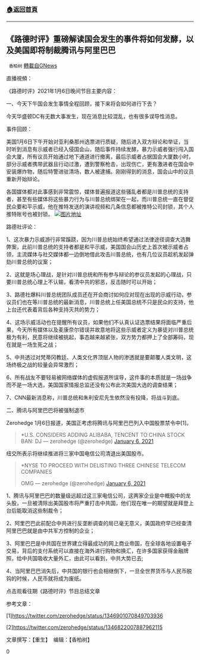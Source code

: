 ###  [:house:返回首頁](https://github.com/ourhimalayas/txt)
---

## 《路德时评》重磅解读国会发生的事件将如何发酵，以及美国即将制裁腾讯与阿里巴巴
` 香柏树` [轉載自GNews](https://gnews.org/zh-hans/725343/)

直播視頻：





《路德时评》2021年1月6日晚间节目主要内容：

一、今天下午国会发生事情全程回顾，接下来将会如何进行下去？

今天华盛顿DC有无数大事发生，现在消息比较混乱，也有很多误导性消息。

事件回顾：

美国1月6日下午开始对亚利桑那州选票进行质疑，随后进入双方辩论和举证，当时听到消息有示威者已经入侵国会山，随后事件持续发酵，暴力示威者强行闯入国会大厦，所有议员开始通过地下通道进行撤离，最后示威者占据国会大厦数小时，部分示威者携带武器且行动过激，遭到警察枪击，出现伤亡，更有激进者在国会中安装爆炸物，随后特警进驻清场，数人被逮捕。刚刚得到的消息，国会山中的议员重新开始辩论。

各国媒体都对此事感到非常震惊，媒体普遍报道这些骚乱者都是川普总统的支持者，甚至有些媒体将这些暴力行为与川普总统绑架在一起，而川普总统一直在督促民众要和平示威，他在推特发送的演讲视频和几条信息都被推特公司封锁，其个人推特账号也被封锁。
![]()![](https://gnews.org/wp-content/uploads/2021/01/川普总统.jpg)[图片地址](https://pgw.udn.com.tw/gw/photo.php?u=https://uc.udn.com.tw/photo/2020/11/03/realtime/9002754.jpg&amp;x=0&amp;y=0&amp;sw=0&amp;sh=0&amp;sl=W&amp;fw=800&amp;exp=3600)


路德社评论：

1、这次暴力示威游行非常蹊跷，因为川普总统始终希望通过法律途径调查大选舞弊案，此前川普总统的支持者都是和平示威，美国国会山历史上首次被示威者占领，主流媒体与社交媒体都一边倒地借此攻击川普总统，也有几位议员趁机发起弹劾川普总统的议案；

2、这就是场心理战，是针对川普总统和所有参与辩论的参议员发起的心理战，只要川普总统心理上不认输，看清中共的邪恶，反击随时可以开始；

3、路德社爆料川普总统团队成员还在开会商讨如何应对现在出现的示威行动，参议员们也在等川普总统的最新消息，川普总统上任美国总统不只是民众的支持，他上台还代表着背后各种支持灭共的势力；

4、这场示威活动也在提醒所有议员，如果他们不认真认证选票结果将面临严重后果，今天所有媒体以及麦康奈尔错误并故意地将这些示威者定义为暴徒对川普总统极为有利，民意将继续被挑起，事态越来越紧张，双方势力都押上了全部筹码，现在就是一场生死之战；

5、中共透过对梵蒂冈教廷、人类文化界顶层人物的渗透就是要颠覆人类文明，这场终极之战的较量会异常激烈；

6、所有战友不要轻易被网络媒体的虚假报道所误导，这件事的本质就是一场战争而不是一场大选，美国国家情报总监还没有公布此次美国大选的调查结果；

7、CNN最新消息称，川普总统和朱利安尼先生依然没有投降，将战斗到底。

二、腾讯与阿里巴巴将被强制退市

Zerohedge 1月6日报道，美国正考虑将腾讯与阿里巴巴列入中国股票禁令中[1]。



> \*U.S. CONSIDERS ADDING ALIBABA, TENCENT TO CHINA STOCK BAN: DJ
> — zerohedge (@zerohedge) [January 6, 2021](https://twitter.com/zerohedge/status/1346901070849703936?ref_src=twsrc%5Etfw)



纽交所表示将继续推进将三家中国电信公司清退出美国股市。



> \*NYSE TO PROCEED WITH DELISTING THREE CHINESE TELECOM COMPANIES
> 
> OMG
> — zerohedge (@zerohedge) [January 6, 2021](https://twitter.com/zerohedge/status/1346822007887962115?ref_src=twsrc%5Etfw)



1、腾讯与阿里巴巴的数量级远超过这三家电信公司，这两家企业是中概股中的龙头股，一旦被清除出美国股市将严重打击中共国，他们现在唯一的期望就是拜登上台后能取消这些制裁令；

2、阿里巴巴此前配合中共进行反垄断调查的局已毫无意义，美国政府早已经查清阿里巴巴就是由中共军方控制的企业；

3、阿里巴巴是中共国在世界建立得最成功的网上商业帝国，在全球各地设置电子交易，背后的支付系统可以直接在海外进行购物和换汇，在许多国家获得金融牌照，给中共国吸收大量外汇，由此可以看到，中共大势已去;

4、当阿里巴巴消失后，中共国的银行也会相继倒下，一旦全世界货币与人民币脱钩的时候，人民币就将成为废纸。

点击观看往期《路德时评》节目总结文章

参考文章：

[1]https://twitter.com/zerohedge/status/1346901070849703936

[2]https://twitter.com/zerohedge/status/1346822007887962115

文章撰写：【重生】  编辑：【香柏树】

0
